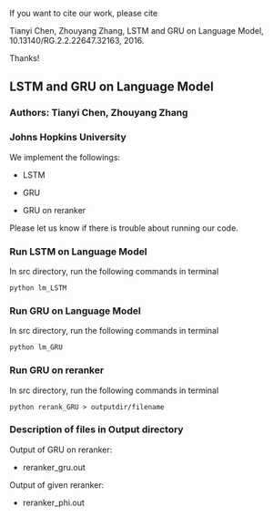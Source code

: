 If you want to cite our work, please cite 

Tianyi Chen, Zhouyang Zhang, LSTM and GRU on Language Model, 10.13140/RG.2.2.22647.32163, 2016.

Thanks!


## LSTM and GRU on Language Model
### Authors: Tianyi Chen, Zhouyang Zhang
### Johns Hopkins University

We implement the followings:

- LSTM

- GRU

- GRU on reranker 

Please let us know if there is trouble about running our code.

### Run LSTM on Language Model

In src directory, run the following commands in terminal

    python lm_LSTM

 
### Run GRU on Language Model

In src directory, run the following commands in terminal

    python lm_GRU
    
### Run GRU on reranker

In src directory, run the following commands in terminal
	
    python rerank_GRU > outputdir/filename

    
### Description of files in Output directory

Output of GRU on reranker:

- reranker_gru.out

Output of given reranker:

- reranker_phi.out


